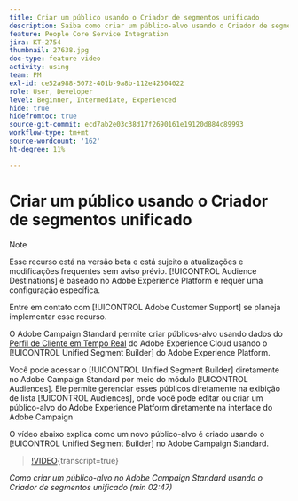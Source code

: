 ```yaml
---
title: Criar um público usando o Criador de segmentos unificado
description: Saiba como criar um público-alvo usando o Criador de segmentos unificado
feature: People Core Service Integration
jira: KT-2754
thumbnail: 27638.jpg
doc-type: feature video
activity: using
team: PM
exl-id: ce52a988-5072-401b-9a8b-112e42504022
role: User, Developer
level: Beginner, Intermediate, Experienced
hide: true
hidefromtoc: true
source-git-commit: ecd7ab2e03c38d17f2690161e19120d884c89993
workflow-type: tm+mt
source-wordcount: '162'
ht-degree: 11%

---
```


# Criar um público usando o Criador de segmentos unificado

>[!NOTE]
>
>Esse recurso está na versão beta e está sujeito a atualizações e modificações frequentes sem aviso prévio. [!UICONTROL Audience Destinations] é baseado no Adobe Experience Platform e requer uma configuração específica.
>
>Entre em contato com [!UICONTROL Adobe Customer Support] se planeja implementar esse recurso.

O Adobe Campaign Standard permite criar públicos-alvo usando dados do [Perfil de Cliente em Tempo Real](https://experienceleague.adobe.com/docs/platform-learn/tutorials/profiles/understanding-the-real-time-customer-profile.html?lang=pt-BR) do Adobe Experience Cloud usando o [!UICONTROL Unified Segment Builder] do Adobe Experience Platform.

Você pode acessar o [!UICONTROL Unified Segment Builder] diretamente no Adobe Campaign Standard por meio do módulo [!UICONTROL Audiences]. Ele permite gerenciar esses públicos diretamente na exibição de lista [!UICONTROL Audiences], onde você pode editar ou criar um público-alvo do Adobe Experience Platform diretamente na interface do Adobe Campaign

O vídeo abaixo explica como um novo público-alvo é criado usando o [!UICONTROL Unified Segment Builder] no Adobe Campaign Standard.

>[!VIDEO](https://video.tv.adobe.com/v/38525?learn=on&captions=por_br){transcript=true}

*Como criar um público-alvo no Adobe Campaign Standard usando o Criador de segmentos unificado (min 02:47)*
